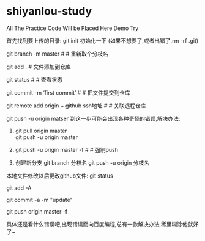 # shiyanlou-study
All The Practice Code Will be Placed Here
Demo Try

首先找到要上传的目录:
git init 初始化一下
(如果不想要了,或者出错了,rm -rf .git)

git branch -m master  # # 重新取个分枝名

git add . # 文件添加到仓库

git status # # 查看状态

git commit -m ‘first commit’ # # 把文件提交到仓库

git remote add origin + github ssh地址 # # 关联远程仓库

git push -u origin matser
到这一步可能会出现各种奇怪的错误,解决办法:
1. git pull origin master  
    git push -u origin master

2. git push -u origin master -f  # # 强制push

3. 创建新分支
    git branch 分枝名
    git push -u origin 分枝名


本地文件修改以后更改github文件:
git status

git add -A

git commit -a -m "update" 

git push origin master -f

具体还是看什么错误吧,出现错误面向百度编程,总有一款解决办法,稀里糊涂他就好了~

